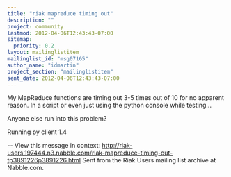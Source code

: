 ```yaml
---
title: "riak mapreduce timing out"
description: ""
project: community
lastmod: 2012-04-06T12:43:43-07:00
sitemap:
  priority: 0.2
layout: mailinglistitem
mailinglist_id: "msg07165"
author_name: "idmartin"
project_section: "mailinglistitem"
sent_date: 2012-04-06T12:43:43-07:00
---
```



My MapReduce functions are timing out 3-5 times out of 10 for no apparent
reason. In a script or even just using the python console while testing... 

Anyone else run into this problem?

Running py client 1.4

--
View this message in context: 
http://riak-users.197444.n3.nabble.com/riak-mapreduce-timing-out-tp3891226p3891226.html
Sent from the Riak Users mailing list archive at Nabble.com.

